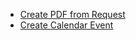 * [Create PDF from Request](/forms/events_and_rooms/create_pdf_from_request.md)
* [Create Calendar Event](/forms/events_and_rooms/create_calendar_event.md)